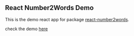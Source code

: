 ## React Number2Words Demo

This is the demo react app for package [react-number2words](https://www.npmjs.com/package/react-number2words).

check the demo [here](https://github.com/sprajwal078/react-number2words-demo)


